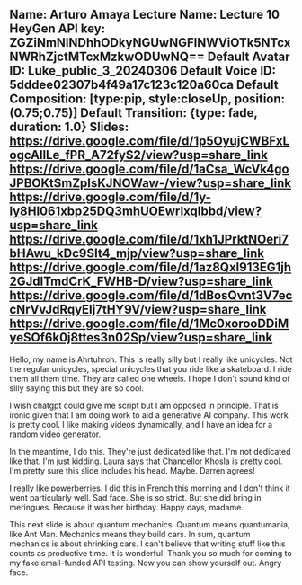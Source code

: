 Name: Arturo Amaya
Lecture Name: Lecture 10
HeyGen API key: ZGZiNmNlNDhhODkyNGUwNGFlNWViOTk5NTcxNWRhZjctMTcxMzkwODUwNQ==
Default Avatar ID: Luke_public_3_20240306
Default Voice ID: 5dddee02307b4f49a17c123c120a60ca
Default Composition: [type:pip, style:closeUp, position:(0.75;0.75)]
Default Transition: {type: fade, duration: 1.0}
Slides:
    https://drive.google.com/file/d/1p5OyujCWBFxLogcAllLe_fPR_A72fyS2/view?usp=share_link
    https://drive.google.com/file/d/1aCsa_WcVk4goJPBOKtSmZpIsKJNOWaw-/view?usp=share_link
    https://drive.google.com/file/d/1y-ly8HI061xbp25DQ3mhUOEwrIxqIbbd/view?usp=share_link
    https://drive.google.com/file/d/1xh1JPrktNOeri7bHAwu_kDc9SIt4_mjp/view?usp=share_link
    https://drive.google.com/file/d/1az8Qxl913EG1jh2GJdlTmdCrK_FWHB-D/view?usp=share_link
    https://drive.google.com/file/d/1dBosQvnt3V7eccNrVvJdRqyEIj7tHY9V/view?usp=share_link
    https://drive.google.com/file/d/1Mc0xorooDDiMyeSOf6k0j8ttes3n02Sp/view?usp=share_link 
--

Hello, my name is Ahrtuhroh. This is really silly but I really like unicycles. Not the regular unicycles, special unicycles that you ride like a skateboard. I ride them all them time. They are called one wheels. I hope I don't sound kind of silly saying this but they are so cool.

I wish chatgpt could give me script but I am opposed in principle. That is ironic given that I am doing work to aid a generative AI company. This work is pretty cool. I like making videos dynamically, and I have an idea for a random video generator. 

In the meantime, I do this. They're just dedicated like that. I'm not dedicated like that. I'm just kidding. Laura says that Chancellor Khosla is pretty cool. I'm pretty sure this slide includes his head. Maybe. Darren agrees!

I really like powerberries. I did this in French this morning and I don't think it went particularly well. Sad face. She is so strict. But she did bring in meringues. Because it was her birthday. Happy days, madame.

This next slide is about quantum mechanics. Quantum means quantumania, like Ant Man. Mechanics means they build cars. In sum, quantum mechanics is about shrinking cars. I can't believe that writing stuff like this counts as productive time. It is wonderful. Thank you so much for coming to my fake email-funded API testing. Now you can show yourself out. Angry face.